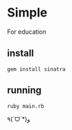# Simple

For education

## install

    gem install sinatra

## running

    ruby main.rb


٩(ˊᗜˋ*)و

